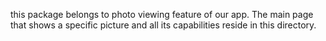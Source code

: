 this package belongs to photo viewing feature of our app. The main page that shows a specific picture and all its capabilities reside in this directory.
